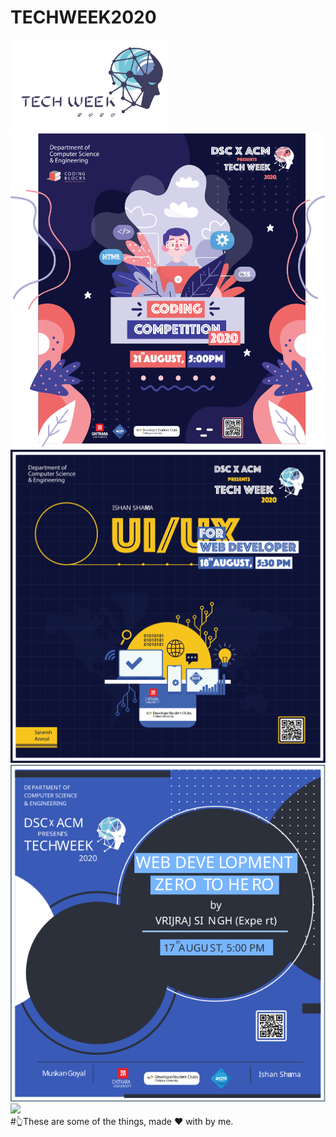 # TECHWEEK2020

<img style="width: 50%" src="https://github.com/developerNitin/TECHWEEK2020/blob/master/techweekLogo.svg"></img> <br/>
<img src="https://github.com/developerNitin/TECHWEEK2020/blob/master/codingCompetitionPoster.svg"></img> <br/>
<img src="https://github.com/developerNitin/TECHWEEK2020/blob/master/ui:uxForDeveloperPoster.svg"></img> <br/>
<img src="https://github.com/developerNitin/TECHWEEK2020/blob/master/webDevelopmentPoster.svg"></img> <br/>
<img src="https://github.com/developerNitin/TECHWEEK2020/blob/master/websiteCollage.svg"></img> <br/>
#👆These are some of the things, made ❤️ with by me.
